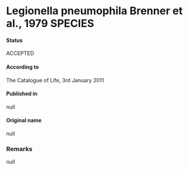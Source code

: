 # Legionella pneumophila Brenner et al., 1979 SPECIES

#### Status
ACCEPTED

#### According to
The Catalogue of Life, 3rd January 2011

#### Published in
null

#### Original name
null

### Remarks
null